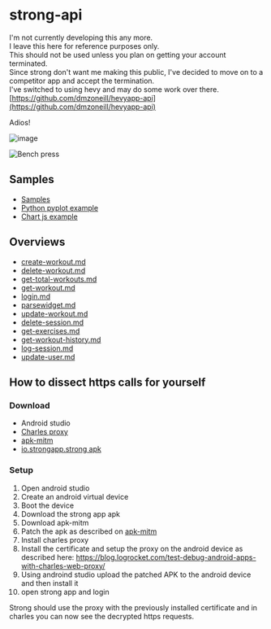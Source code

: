 # strong-api

I'm not currently developing this any more.  
I leave this here for reference purposes only.  
This should not be used unless you plan on getting your account terminated.  
Since strong don't want me making this public, I've decided to move on to a competitor app and accept the termination.  
I've switched to using hevy and may do some work over there.  
[https://github.com/dmzoneill/hevyapp-api](https://github.com/dmzoneill/hevyapp-api)

Adios!

![image](https://user-images.githubusercontent.com/15192260/223525656-8b9007ea-f496-4626-9101-572153b5549d.png)


![Bench press](https://github.com/dmzoneill/strongapp-api/blob/main/img/sample.png?raw=true)

## Samples

- [Samples](https://github.com/dmzoneill/strongapp-api/tree/main/sample)
- [Python pyplot example](https://dmzoneill.github.io/strongapp-api/sample/chart.html)
- [Chart js example](https://dmzoneill.github.io/strongapp-api/sample/5.chart.html)

## Overviews

- [create-workout.md](https://github.com/dmzoneill/strongapp-api/blob/main/api/create-workout.md)
- [delete-workout.md](https://github.com/dmzoneill/strongapp-api/blob/main/api/delete-workout.md)
- [get-total-workouts.md](https://github.com/dmzoneill/strongapp-api/blob/main/api/get-total-workouts.md)
- [get-workout.md](https://github.com/dmzoneill/strongapp-api/blob/main/api/get-workout.md)
- [login.md](https://github.com/dmzoneill/strongapp-api/blob/main/api/login.md)
- [parsewidget.md](https://github.com/dmzoneill/strongapp-api/blob/main/api/parsewidget.md)
- [update-workout.md](https://github.com/dmzoneill/strongapp-api/blob/main/api/update-workout.md)
- [delete-session.md](https://github.com/dmzoneill/strongapp-api/blob/main/api/delete-session.md)
- [get-exercises.md](https://github.com/dmzoneill/strongapp-api/blob/main/api/get-exercises.md)
- [get-workout-history.md](https://github.com/dmzoneill/strongapp-api/blob/main/api/get-workout-history.md)
- [log-session.md](https://github.com/dmzoneill/strongapp-api/blob/main/api/log-session.md)
- [update-user.md](https://github.com/dmzoneill/strongapp-api/blob/main/api/update-user.md)

## How to dissect https calls for yourself

### Download

 - Android studio
 - [Charles proxy](https://www.charlesproxy.com/)
 - [apk-mitm](https://www.npmjs.com/package/apk-mitm/)
 - [io.strongapp.strong apk](https://m.apkpure.com/strong-workout-tracker-gym-log/io.strongapp.strong)

### Setup

1. Open android studio
2. Create an android virtual device
3. Boot the device
4. Download the strong app apk
5. Download apk-mitm
6. Patch the apk as described on [apk-mitm](https://www.npmjs.com/package/apk-mitm/)
7. Install charles proxy
8. Install the certificate and setup the proxy on the android device as described here:
 https://blog.logrocket.com/test-debug-android-apps-with-charles-web-proxy/
9. Using androind studio upload the patched APK to the android device and then install it
10. open strong app and login

Strong should use the proxy with the previously installed certificate and in charles you can now see the decrypted https requests.
